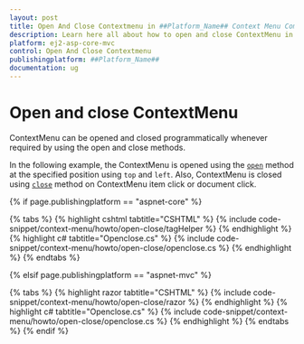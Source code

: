 ```yaml
---
layout: post
title: Open And Close Contextmenu in ##Platform_Name## Context Menu Component
description: Learn here all about how to open and close ContextMenu in Syncfusion ##Platform_Name## Context Menu component of Syncfusion Essential JS 2 and more.
platform: ej2-asp-core-mvc
control: Open And Close Contextmenu
publishingplatform: ##Platform_Name##
documentation: ug
---
```


# Open and close ContextMenu

ContextMenu can be opened and closed programmatically whenever required by using the open and close methods.

In the following example, the ContextMenu is opened using the [`open`](../../api/context-menu#open) method at the
specified position using `top` and `left`. Also, ContextMenu is closed using [`close`](../../api/context-menu#close)
method on ContextMenu item click or document click.

{% if page.publishingplatform == "aspnet-core" %}

{% tabs %}
{% highlight cshtml tabtitle="CSHTML" %}
{% include code-snippet/context-menu/howto/open-close/tagHelper %}
{% endhighlight %}
{% highlight c# tabtitle="Openclose.cs" %}
{% include code-snippet/context-menu/howto/open-close/openclose.cs %}
{% endhighlight %}
{% endtabs %}

{% elsif page.publishingplatform == "aspnet-mvc" %}

{% tabs %}
{% highlight razor tabtitle="CSHTML" %}
{% include code-snippet/context-menu/howto/open-close/razor %}
{% endhighlight %}
{% highlight c# tabtitle="Openclose.cs" %}
{% include code-snippet/context-menu/howto/open-close/openclose.cs %}
{% endhighlight %}
{% endtabs %}
{% endif %}



